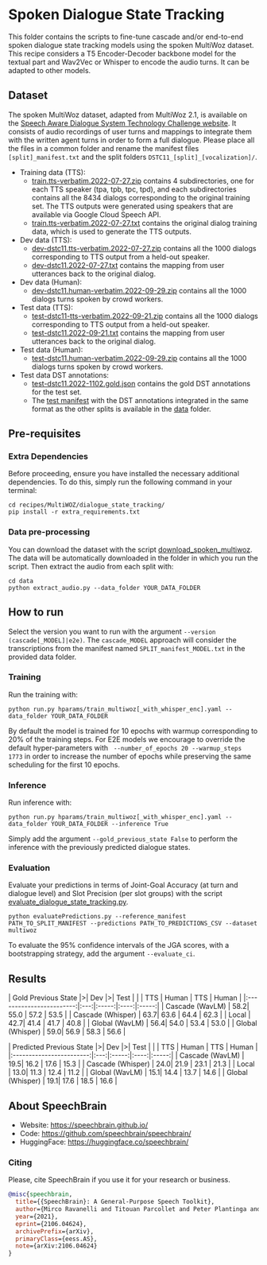 # Spoken Dialogue State Tracking

This folder contains the scripts to fine-tune cascade and/or end-to-end spoken dialogue state tracking models using the spoken MultiWoz dataset. This recipe considers a T5 Encoder-Decoder backbone model for the textual part and Wav2Vec or Whisper to encode the audio turns. It can be adapted to other models.

## Dataset

The spoken MultiWoz dataset, adapted from MultiWoz 2.1, is available on the [Speech Aware Dialogue System Technology Challenge website](https://storage.googleapis.com/gresearch/dstc11/dstc11_20221102a.html). It consists of audio recordings of user turns and mappings to integrate them with the written agent turns in order to form a full dialogue. Please place all the files in a common folder and rename the manifest files `[split]_manifest.txt` and the split folders `DSTC11_[split]_[vocalization]/`.

- Training data (TTS):
    - [train.tts-verbatim.2022-07-27.zip](https://storage.googleapis.com/gresearch/dstc11/train.tts-verbatim.2022-07-27.zip) contains 4 subdirectories, one for each TTS speaker (tpa, tpb, tpc, tpd), and each subdirectories contains all the 8434 dialogs corresponding to the original training set. The TTS outputs were generated using speakers that are available via Google Cloud Speech API.
    - [train.tts-verbatim.2022-07-27.txt](https://storage.googleapis.com/gresearch/dstc11/train.tts-verbatim.2022-07-27.txt) contains the original dialog training data, which is used to generate the TTS outputs.
- Dev data (TTS):
    - [dev-dstc11.tts-verbatim.2022-07-27.zip](https://storage.googleapis.com/gresearch/dstc11/dev-dstc11.tts-verbatim.2022-07-27.zip) contains all the 1000 dialogs corresponding to TTS output from a held-out speaker.
    - [dev-dstc11.2022-07-27.txt](https://storage.googleapis.com/gresearch/dstc11/dev-dstc11.2022-07-27.txt) contains the mapping from user utterances back to the original dialog.
- Dev data (Human):
    - [dev-dstc11.human-verbatim.2022-09-29.zip](https://storage.googleapis.com/gresearch/dstc11/dev-dstc11.human-verbatim.2022-09-29.zip) contains all the 1000 dialogs turns spoken by crowd workers.
- Test data (TTS):
    - [test-dstc11-tts-verbatim.2022-09-21.zip](https://storage.googleapis.com/gresearch/dstc11/test-dstc11-tts-verbatim.2022-09-21.zip) contains all the 1000 dialogs corresponding to TTS output from a held-out speaker.
    - [test-dstc11.2022-09-21.txt](https://storage.googleapis.com/gresearch/dstc11/test-dstc11.2022-09-21.txt) contains the mapping from user utterances back to the original dialog.
- Test data (Human):
    - [test-dstc11.human-verbatim.2022-09-29.zip](https://storage.googleapis.com/gresearch/dstc11/test-dstc11.human-verbatim.2022-09-29.zip) contains all the 1000 dialogs turns spoken by crowd workers.
- Test data DST annotations:
    - [test-dstc11.2022-1102.gold.json](https://storage.googleapis.com/gresearch/dstc11/dev-dstc11.2022-1102.gold.json) contains the gold DST annotations for the test set.
    - The [test manifest](data/test_manifest.txt) with the DST annotations integrated in the same format as the other splits is available in the [data](data/) folder.

## Pre-requisites

### Extra Dependencies

Before proceeding, ensure you have installed the necessary additional dependencies. To do this, simply run the following command in your terminal:

```
cd recipes/MultiWOZ/dialogue_state_tracking/
pip install -r extra_requirements.txt
```

### Data pre-processing

You can download the dataset with the script [download_spoken_multiwoz](data/download_spoken_multiWoz.sh). The data will be automatically downloaded in the folder in which you run the script. Then extract the audio from each split with:

```  
cd data
python extract_audio.py --data_folder YOUR_DATA_FOLDER
```

## How to run

Select the version you want to run with the argument `--version (cascade[_MODEL]|e2e)`. The `cascade_MODEL` approach will consider the transcriptions from the manifest named `SPLIT_manifest_MODEL.txt` in the provided data folder.

### Training

Run the training with:

```
python run.py hparams/train_multiwoz[_with_whisper_enc].yaml --data_folder YOUR_DATA_FOLDER
```

By default the model is trained for 10 epochs with  warmup corresponding to 20% of the training steps. For E2E models we encourage to override the default hyper-parameters with ` --number_of_epochs 20 --warmup_steps 1773` in order to increase the number of epochs while preserving the same scheduling for the first 10 epochs.  

### Inference

Run inference with:

```
python run.py hparams/train_multiwoz[_with_whisper_enc].yaml --data_folder YOUR_DATA_FOLDER --inference True
```

Simply add the argument `--gold_previous_state False` to perform the inference with the previously predicted dialogue states.

### Evaluation

Evaluate your predictions in terms of Joint-Goal Accuracy (at turn and dialogue level) and Slot Precision (per slot groups) with the script [evaluate_dialogue_state_tracking.py](../../../speechbrain/utils/evaluate_dialogue_state_tracking.py).

```
python evaluatePredictions.py --reference_manifest PATH_TO_SPLIT_MANIFEST --predictions PATH_TO_PREDICTIONS_CSV --dataset multiwoz
```

To evaluate the 95% confidence intervals of the JGA scores, with a bootstrapping strategy, add the argument `--evaluate_ci`. 

## Results

|   Gold Previous State    |>|     Dev   |>|   Test     |
|                          | TTS | Human | TTS  | Human |
|:------------------------:|:---:|:-----:|:----:|:-----:|
| Cascade (WavLM)          | 58.2| 55.0  | 57.2 | 53.5  |
| Cascade (Whisper)        | 63.7| 63.6  | 64.4 | 62.3  |
| Local                    | 42.7| 41.4  | 41.7 | 40.8  |
| Global (WavLM)           | 56.4| 54.0  | 53.4 | 53.0  |
| Global (Whisper)         | 59.0| 56.9  | 58.3 | 56.6  |

| Predicted Previous State |>|    Dev    |>|    Test    |
|                          | TTS | Human | TTS  | Human |
|:------------------------:|:---:|:-----:|:----:|:-----:|
| Cascade (WavLM)          | 19.5| 16.2  | 17.6 | 15.3  |
| Cascade (Whisper)        | 24.0| 21.9  | 23.1 | 21.3  |
| Local                    | 13.0| 11.3  | 12.4 | 11.2  |
| Global (WavLM)           | 15.1| 14.4  | 13.7 | 14.6  |
| Global (Whisper)         | 19.1| 17.6  | 18.5 | 16.6  |


## **About SpeechBrain**
- Website: https://speechbrain.github.io/
- Code: https://github.com/speechbrain/speechbrain/
- HuggingFace: https://huggingface.co/speechbrain/

### **Citing**
Please, cite SpeechBrain if you use it for your research or business.

```bibtex
@misc{speechbrain,
  title={{SpeechBrain}: A General-Purpose Speech Toolkit},
  author={Mirco Ravanelli and Titouan Parcollet and Peter Plantinga and Aku Rouhe and Samuele Cornell and Loren Lugosch and Cem Subakan and Nauman Dawalatabad and Abdelwahab Heba and Jianyuan Zhong and Ju-Chieh Chou and Sung-Lin Yeh and Szu-Wei Fu and Chien-Feng Liao and Elena Rastorgueva and François Grondin and William Aris and Hwidong Na and Yan Gao and Renato De Mori and Yoshua Bengio},
  year={2021},
  eprint={2106.04624},
  archivePrefix={arXiv},
  primaryClass={eess.AS},
  note={arXiv:2106.04624}
}
```
